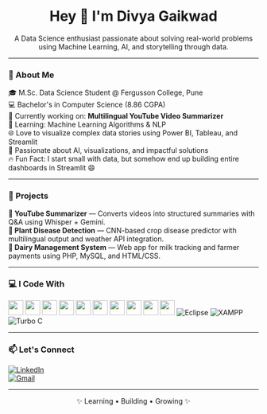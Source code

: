 <h1 align="center">Hey 👋 I'm Divya Gaikwad</h1>

<p align="center">
A Data Science enthusiast passionate about solving real-world problems using Machine Learning, AI, and storytelling through data.
</p>

<hr>

### 🔎 About Me

🎓 M.Sc. Data Science Student @ Fergusson College, Pune  
💻 Bachelor's in Computer Science (8.86 CGPA)  
 🔬 Currently working on: **Multilingual YouTube Video Summarizer**  
 🤖 Learning: Machine Learning Algorithms & NLP  
 🌐 Love to visualize complex data stories using Power BI, Tableau, and Streamlit  
 🧠 Passionate about AI, visualizations, and impactful solutions  
🔥 Fun Fact: I start small with data, but somehow end up building entire dashboards in Streamlit 😄

<hr>

### 🚀 Projects

**🎥 YouTube Summarizer** — Converts videos into structured summaries with Q&A using Whisper + Gemini.  
**🌿 Plant Disease Detection** — CNN-based crop disease predictor with multilingual output and weather API integration.  
**🥛 Dairy Management System** — Web app for milk tracking and farmer payments using PHP, MySQL, and HTML/CSS.

<hr>

### 💻 I Code With

<p align="left">
  <img src="https://cdn.jsdelivr.net/gh/devicons/devicon/icons/python/python-original.svg" width="30"/>
  <img src="https://cdn.jsdelivr.net/gh/devicons/devicon/icons/java/java-original.svg" width="30"/>
  <img src="https://cdn.jsdelivr.net/gh/devicons/devicon/icons/cplusplus/cplusplus-original.svg" width="30"/>
  <img src="https://cdn.jsdelivr.net/gh/devicons/devicon/icons/javascript/javascript-original.svg" width="30"/>
  <img src="https://cdn.jsdelivr.net/gh/devicons/devicon/icons/html5/html5-original.svg" width="30"/>
  <img src="https://cdn.jsdelivr.net/gh/devicons/devicon/icons/css3/css3-original.svg" width="30"/>
  <img src="https://cdn.jsdelivr.net/gh/devicons/devicon/icons/react/react-original.svg" width="30"/>
  <img src="https://cdn.jsdelivr.net/gh/devicons/devicon/icons/flask/flask-original.svg" width="30"/>
  <img src="https://cdn.jsdelivr.net/gh/devicons/devicon/icons/mysql/mysql-original.svg" width="30"/>
  <img src="https://cdn.jsdelivr.net/gh/devicons/devicon/icons/github/github-original.svg" width="30"/>
  <img src="https://img.shields.io/badge/Eclipse-2C2255?style=flat&logo=eclipseide&logoColor=white" alt="Eclipse"/>
  <img src="https://img.shields.io/badge/XAMPP-FB7A24?style=flat&logo=xampp&logoColor=white" alt="XAMPP"/>
  <img src="https://img.shields.io/badge/TurboC-blue?style=flat" alt="Turbo C"/>
</p>

<hr>

### 📫 Let's Connect

[![LinkedIn](https://img.shields.io/badge/LinkedIn-blue?style=flat&logo=linkedin)](https://linkedin.com/in/divya-ravindra-gaikwad)  
[![Gmail](https://img.shields.io/badge/Gmail-red?style=flat&logo=gmail)](mailto:divyaravindragaikwad@gmail.com)

<hr>

<p align="center">
✨ Learning • Building • Growing ✨
</p>

